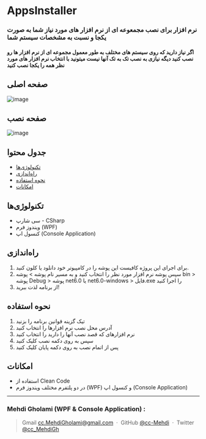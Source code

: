 # AppsInstaller

### نرم افزار برای نصب مجمعوعه ای از نرم افزار های مورد نیاز شما به صورت یکجا و نسبت به مشخصات سیستم شما
#### اگر نیاز دارید که روی سیستم های مختلف به طور معمول مجموعه ای از نرم افزار ها رو نصب کنید دیگه نیازی به نصب تک به تک آنها نیست میتونید با انتخاب نرم افزار های مورد نظر همه را یکجا نصب کنید

## صفحه اصلی
![image](https://github.com/cc-Mehdi/AppsInstaller/assets/57840939/3f504b45-558e-4edd-8fb8-5c604b5e2697)

 ## صفحه نصب
![image](https://github.com/cc-Mehdi/AppsInstaller/assets/57840939/bc832b5e-5c62-4f92-9e67-9598fc0a495d)


## جدول محتوا
* [تکنولوژی‌ها](#تکنولوژیها)
* [راه‌اندازی](#راهاندازی)
* [نحوه استفاده](#نحوه-استفاده)
* [امکانات](#امکانات)

## تکنولوژی‌ها
* سی شارپ - CSharp
* ویندوز فرم (WPF)
* کنسول اپ (Console Application)

## راه‌اندازی
1. برای اجرای این پروژه کافیست این پوشه را در کامپیوتر خود دانلود یا کلون کنید. 
2. سپس پوشه نرم افزار مورد نظر را انتخاب کنید و به مسیر نام پوشه > پوشه bin > پوشه Debug > پوشه net6.0 یا net6.0-windows > فایل.exe را اجرا کنید
4. از برنامه لذت ببرید!

## نحوه استفاده
1. تیک گزینه قوانین برنامه را بزنید
2. آدرس محل نصب نرم افزارها را انتخاب کنید
3. نرم افزارهای که قصد نصب آنها را دارید را انتخاب کنید
4. سپس به روی دکمه نصب کلیک کنید
5. پس از اتمام نصب به روی دکمه پایان کلیک کنید

## امکانات
* استفاده از Clean Code
* در دو پلتفرم مختلف ویندوز فرم (WPF) و کنسول اپ (Console Application)



---
### Mehdi Gholami (WPF & Console Application) : 
> Gmail [cc.MehdiGholami@gmail.com](cc.MehdiGholami@gmail.com) &nbsp;&middot;&nbsp;
> GitHub [@cc-Mehdi](https://github.com/cc-Mehdi) &nbsp;&middot;&nbsp;
> Twitter [@cc_MehdiGh](https://twitter.com/cc_mehdigh)
